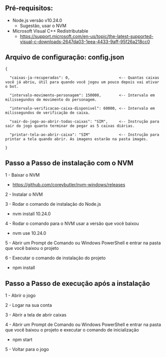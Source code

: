 ## Pré-requisitos:

- Node.js versão v10.24.0
  - Sugestão, usar o NVM
- Microsoft Visual C++ Redistributable
  - https://support.microsoft.com/en-us/topic/the-latest-supported-visual-c-downloads-2647da03-1eea-4433-9aff-95f26a218cc0

## Arquivo de configuração: config.json

```
{

  "caixas-ja-recuperadas": 0,                      <-- Quantas caixas você já abriu, útil para quando você jogou um pouco depois vai ativar o bot.

  "intervalo-movimento-personagem": 150000,        <-- Intervalo em milissegundos de movimento do personagem.

  "intervalo-verificacao-caixa-disponivel": 60000, <-- Intervalo em milissegundos de verificação de caixa.

  "sair-do-jogo-ao-abrir-todas-caixas": "SIM",     <-- Instrução para sair do jogo quanto terminar de pegar as 5 caixas diárias.

  "printar-tela-ao-abrir-caixa": "SIM"             <-- Instrução para printar a tela quando abrir. As imagens estarão na pasta images.

}
```

## Passo a Passo de instalação com o NVM
1 - Baixar o NVM
  - https://github.com/coreybutler/nvm-windows/releases

2 - Instalar o NVM

3 - Rodar o comando de instalação do Node.js
  - nvm install 10.24.0

4 - Rodar o comando para o NVM usar a versão que você baixou
  - nvm use 10.24.0

5 - Abrir um Prompt de Comando ou Windows PowerShell e entrar na pasta que você baixou o projeto

6 - Executar o comando de instalação do projeto
  - npm install

## Passo a Passo de execução após a instalação

1 - Abrir o jogo

2 - Logar na sua conta

3 - Abrir a tela de abrir caixas

4 - Abrir um Prompt de Comando ou Windows PowerShell e entrar na pasta que você baixou o projeto e executar o comando de inicialização
  - npm start

5 - Voltar para o jogo